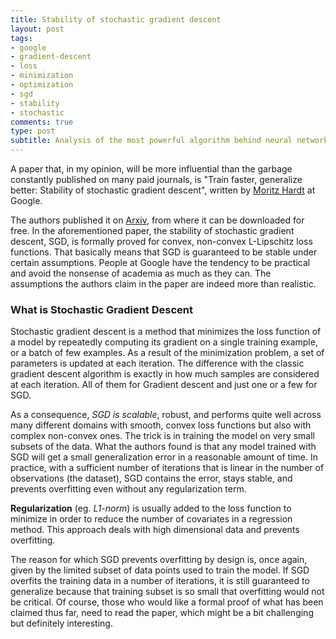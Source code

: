 ```yaml
---
title: Stability of stochastic gradient descent
layout: post
tags:
- google
- gradient-descent
- loss
- minimization
- optimization
- sgd
- stability
- stochastic
comments: true
type: post
subtitle: Analysis of the most powerful algorithm behind neural networks
---
```


A paper that, in my opinion, will be more influential than the garbage
constantly published on many paid journals, is "Train faster, generalize
better: Stability of stochastic gradient descent", written by [Moritz
Hardt](http://mrtz.org) at Google. 

The authors published it on
[Arxiv](http://arxiv.org/pdf/1509.01240v1.pdf), from where it can be
downloaded for free. In the aforementioned paper, the stability of stochastic
gradient descent, SGD, is formally proved for convex, non-convex L-Lipschitz
loss functions. 
That basically means that SGD is guaranteed to be stable under
certain assumptions. People at Google have the tendency to be practical and
avoid the nonsense of academia as much as they can. The assumptions the
authors claim in the paper are indeed more than realistic. 

### What is Stochastic Gradient Descent

Stochastic gradient descent is a method that minimizes the loss function of a model by repeatedly
computing its gradient on a single training example, or a batch of few
examples. As a result of the minimization problem, a set of parameters is
updated at each iteration. The difference with the classic gradient descent
algorithm is exactly in how much samples are considered at each iteration. All
of them for Gradient descent and just one or a few for SGD.
 
As a consequence, *SGD is scalable*, robust, and performs quite well across many different domains
with smooth, convex loss functions but also with complex non-convex ones. The
trick is in training the model on very small subsets of the data. 
What the authors found is that any model trained with SGD will get a small
generalization error in a reasonable amount of time. 
In practice, with a sufficient number of iterations that is linear in the number of observations
(the dataset), SGD contains the error, stays stable, and prevents overfitting
even without any regularization term. 

**Regularization** (eg. *L1-norm*) is usually added to the loss function to minimize in order to reduce the number of
covariates in a regression method. This approach deals with high dimensional
data and prevents overfitting. 

The reason for which SGD prevents overfitting by design is, once again, given by 
the limited subset of data points used to train the model. 
If SGD overfits the training data in a number of iterations,
it is still guaranteed to generalize because that training subset is so small
that overfitting would not be critical. Of course, those who would like a formal
proof of what has been claimed thus far, need to read the paper, which might
be a bit challenging but definitely interesting.